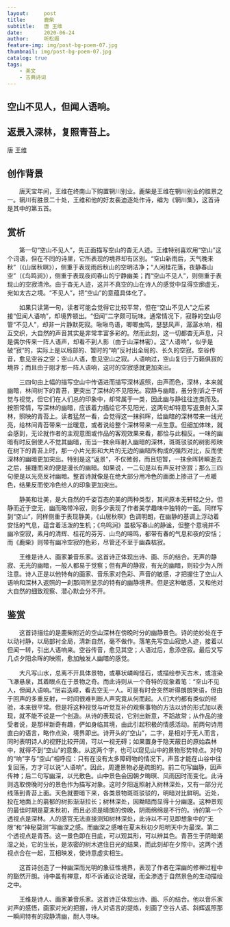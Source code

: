 ```yaml
---
layout:     post
title:      鹿柴
subtitle:   唐 王维
date:       2020-06-24
author:     听松阁
feature-img: img/post-bg-poem-07.jpg
thumbnail: img/post-bg-poem-07.jpg
catalog: true
tags:
    - 美文
    - 古典诗词
---
```


## 空山不见人，但闻人语响。
## 返景入深林，复照青苔上。

唐 王维

## 创作背景



　　唐天宝年间，王维在终南山下购置辋川别业。鹿柴是王维在辋川别业的胜景之一。辋川有胜景二十处，王维和他的好友裴迪逐处作诗，编为《辋川集》，这首诗是其中的第五首。



## 赏析



　　第一句“空山不见人”，先正面描写空山的杳无人迹。王维特别喜欢用“空山”这个词语，但在不同的诗里，它所表现的境界却有区别。“空山新雨后，天气晚来秋”（《山居秋暝》），侧重于表现雨后秋山的空明洁净；“人闲桂花落，夜静春山空”（《鸟鸣涧》），侧重于表现夜间春山的宁静幽美；而“空山不见人”，则侧重于表现山的空寂清泠。由于杳无人迹，这并不真空的山在诗人的感觉中显得空廓虚无，宛如太古之境。“不见人”，把“空山”的意蕴具体化了。



　　如果只读第一句，读者可能会觉得它比较平常，但在“空山不见人”之后紧接“但闻人语响”，却境界顿出。“但闻”二字颇可玩味。通常情况下，寂静的空山尽管“不见人”，却非一片静默死寂。啾啾鸟语，唧唧虫鸣，瑟瑟风声，潺潺水响，相互交织，大自然的声音其实是非常丰富多彩的。然而此刻，这一切都杳无声息，只是偶尔传来一阵人语声，却看不到人影（由于山深林密）。这“人语响”，似乎是破“寂”的，实际上是以局部的、暂时的“响”反衬出全局的、长久的空寂。空谷传音，愈见空谷之空；空山人语，愈见空山之寂。人语响过，空山复归于万籁俱寂的境界；而且由于刚才那一阵人语响，这时的空寂感就更加突出。



　　三四句由上幅的描写空山中传语进而描写深林返照，由声而色，深林，本来就幽暗，林间树下的青苔，更突出了深林的不见阳光。寂静与幽暗，虽分别诉之于听觉与视觉，但它们在人们总的印象中，却常属于一类，因此幽与静往往连类而及。按照常情，写深林的幽暗，应该着力描绘它不见阳光，这两句却特意写返景射入深林，照映的青苔上。读者猛然一看，会觉得这一抹斜晖，给幽暗的深林带来一线光亮，给林间青苔带来一丝暖意，或者说给整个深林带来一点生意。但细加体味，就会感到，无论就作者的主观意图或作品的客观效果来看，都恰与此相反。一味的幽暗有时反倒使人不觉其幽暗，而当一抹余晖射入幽暗的深林，斑斑驳驳的树影照映在树下的青苔上时，那一小片光影和大片的无边的幽暗所构成的强烈对比，反而使深林的幽暗更加突出。特别是这“返景”，不仅微弱，而且短暂，一抹余晖转瞬逝去之后，接踵而来的便是漫长的幽暗。如果说，一二句是以有声反衬空寂；那么三四句便是以光亮反衬幽暗。整首诗就像是在绝大部分用冷色的画面上掺进了一点暖色，结果反而使冷色给人的印象更加突出。



　　静美和壮美，是大自然的千姿百态的美的两种类型，其间原本无轩轻之分。但静而近于空无，幽而略带冷寂，则多少表现了作者美学趣味中独特的一面。同样写到“空山”，同样侧重于表现静美，《山居秋暝》色调明朗，在幽静的基调上浮动着安恬的气息，蕴含着活泼的生机；《鸟鸣涧》虽极写春山的静谧，但整个意境并不幽冷空寂，素月的清辉、桂花的芬芳、山鸟的啼鸣，都带有春的气息和夜的安恬；而《鹿柴》则带有幽冷空寂的色彩，尽管还不至于幽森枯寂。



　　王维是诗人、画家兼音乐家。这首诗正体现出诗、画、乐的结合。无声的静寂、无光的幽暗，一般人都易于觉察；但有声的静寂，有光的幽暗，则较少为人所注意。诗人正是以他特有的画家、音乐家对色彩、声音的敏感，才把握住了空山人语响和深林入返照的一刹那间所显示的特有的幽静境界。但是这种敏感，又和他对大自然的细致观察、潜心默会分不开。



## 鉴赏



　　这首诗描绘的是鹿柴附近的空山深林在傍晚时分的幽静景色。诗的绝妙处在于以动衬静，以局部衬全局，清新自然，毫不做作。落笔先写空山寂绝人迹，接着以但闻一转，引出人语响来。空谷传音，愈见其空；人语过后，愈添空寂。最后又写几点夕阳余晖的映照，愈加触发人幽暗的感觉。



　　大凡写山水，总离不开具体景物，或摹状嶙峋怪石，或描绘参天古木，或渲染飞瀑悬泉，其着眼点在于景物之奇。而此诗则从一个奇特的现象着笔：“空山不见人，但闻人语响。”层岩迭嶂，看去空无一人。可是有时会突然听得朗朗笑语，但由于回声的多重反射，一时间很难判断人声究竟从何而起。人们大约都有类似的经验，本来很平常。但是将这种视觉与听觉互补的观察事物的方法以诗的形式加以表现，就不能不说是一个创造。从诗的表现说，它别出新意，不蹈故常；从作品的接受者说，是那样新奇有趣，俨如身临其境，由此引起积极的情感活动。前两句诗用直白的语言，略作点染，境界即出。诗开头的“空山”，二字，是相对于无人而言，同时表明诗人的视野比较开阔，可以一视无碍；如果置身于隐天蔽日的原始森林中，就得不到“空山”的意象。从这两个字，也可以窥见山中的景物形势特点。对句的“响”字与“空山”相呼应：只有在没有太多障碍物的情况下，声音才能在山谷中往复回荡，方才可以说“人语响”。因此，周遭景物必是疏朗的。前二句写幽静，因声传神；后二句写幽深，以光敷色。山中景色会因朝夕晦暝、风雨因时而变化。此诗则选取傍晚时分的景色作为描写对象。这时夕阳返照射入树林深处，又有一部分光线落到青苔上面。天色就要暗下来，各类景物斑斑驳驳的，明暗对比鲜明。近处，投在地面上的蓊郁的树影渐渐拉长；树林深处，因黝暗而显得十分幽邃。这种景观的最佳时期是夏末秋初，而且必须是晴朗的傍晚，阴雨绵绵是不行的。诗的第一个透视点是深林。人的感官无法直接测知树林深处，此诗以不可见即想象中的“无限”和“神秘莫测”写幽深之感。而幽深之感唯在夏末秋初夕阳明天中为最深。第二个透视点是青苔。这一景色即在目底，可以观其形，可以辨其色。青苔生于阴暗潮湿之处，它的生长，是浓密的树木遮住日光的结果，而此刻却在夕照中。这两个透视点合在一起，互相映发，使诗意虚实相生。



　　这首诗创造了一种幽深而光明的象征性境界，表现了作者在深幽的修禅过程中的豁然开朗。诗中虽有禅意，却不诉诸议论说理，而全渗透于自然景色的生动描绘之中。



　　王维是诗人、画家兼音乐家。这首诗正体现出诗、画、乐的结合。他以音乐家对声的感悟，画家对光的把握，诗人对语言的提炼，刻画了空谷人语、斜辉返照那一瞬间特有的寂静清幽，耐人寻味。
